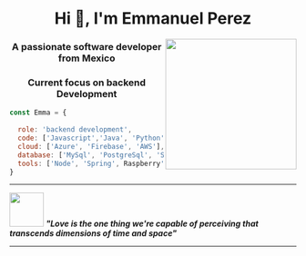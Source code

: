 <h1 align="center">Hi 👋, I'm Emmanuel Perez </h1>
<img align='right' src="https://i.giphy.com/media/v1.Y2lkPTc5MGI3NjExdXA1ejY4ODNoYm90c2Zwemx3OWh4MW12Nnpmc3Y2bDRkcGJtcXU0NCZlcD12MV9pbnRlcm5hbF9naWZfYnlfaWQmY3Q9Zw/xaO6TmgQmKEQ4516sE/giphy.gif" width="230">
<h3 align="center">A passionate software developer from Mexico</h3>
<h3 align="center">Current focus on backend Development</h3>




```javascript
const Emma = {
  
  role: 'backend development',
  code: ['Javascript','Java', 'Python'],
  cloud: ['Azure', 'Firebase', 'AWS'],
  database: ['MySql', 'PostgreSql', 'Sqlite', 'MongoDb', 'Redis', 'Firestore'],
  tools: ['Node', 'Spring', Raspberry', 'Esp32', 'Mikrotik']
}
```

---

<img src="https://media.giphy.com/media/0sm28bFYsixfuwV70C/giphy.gif?cid=790b76118ip7o1gh07ihv1lc0k99kr6yxtiw1bv2wt7wzqc7&ep=v1_gifs_search&rid=giphy.gif&ct=g" width="60"> <em><b> "Love is the one thing we're capable of perceiving that transcends dimensions of time and space"</b> </em>

---
